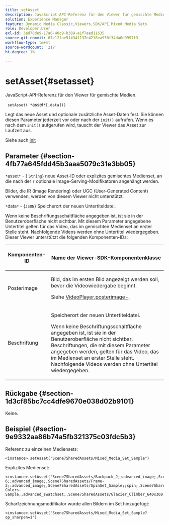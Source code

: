 ```yaml
---
title: setAsset
description: JavaScript-API-Referenz für den Viewer für gemischte Medien.
solution: Experience Manager
feature: Dynamic Media Classic,Viewers,SDK/API,Mixed Media Sets
role: Developer,User
exl-id: 3ad78de9-17a6-40c9-b389-a1f7eed11635
source-git-commit: 67e12fae514341137e4218ea950f34da0d9997f3
workflow-type: tm+mt
source-wordcount: '217'
ht-degree: 1%

---
```


# setAsset{#setasset}

JavaScript-API-Referenz für den Viewer für gemischte Medien.

` setAsset( *`asset`*[,data]))`

Legt das neue Asset und optionale zusätzliche Asset-Daten fest. Sie können diesen Parameter jederzeit vor oder nach der `init()` aufrufen. Wenn es nach dem `init()` aufgerufen wird, tauscht der Viewer das Asset zur Laufzeit aus.

Siehe auch [init](../../../c-html5-s7-aem-asset-viewers/c-html5-mixedmedia-viewer-about/c-html5-mixedmedia-viewer-javascriptapiref/r-html5-mixedmedia-javascriptapiref-init.md#reference-bb4428c155e541b79797f96e17c068ae)

## Parameter {#section-4fb77a645fdd45b3aaa5079c31e3bb05}

`*`asset`*` - { `String`} neue Asset-ID oder explizites gemischtes Medienset, an die nach der `?` optionale Image-Serving-Modifikatoren angehängt werden.

Bilder, die IR (Image Rendering) oder UGC (User-Generated Content) verwenden, werden von diesem Viewer nicht unterstützt.

`*`data`*` - {`JSON`} Speicherort der neuen Untertiteldatei.

Wenn keine Beschriftungsschaltfläche angegeben ist, ist sie in der Benutzeroberfläche nicht sichtbar. Mit diesem Parameter angegebene Untertitel gelten für das Video, das im gemischten Medienset an erster Stelle steht. Nachfolgende Videos werden ohne Untertitel wiedergegeben. Dieser Viewer unterstützt die folgenden Komponenten-IDs:

<table id="table_7B5DD9303EF44ADD847B13FFEAD135D9"> 
 <thead> 
  <tr> 
   <th colname="col1" class="entry"> <p>Komponenten-ID </p> </th> 
   <th colname="col2" class="entry"> <p>Name der Viewer-SDK-Komponentenklasse </p> </th> 
  </tr> 
 </thead>
 <tbody> 
  <tr> 
   <td colname="col1"> <p> <span class="codeph"> Posterimage </span> </p> </td> 
   <td colname="col2"> <p>Bild, das im ersten Bild angezeigt werden soll, bevor die Videowiedergabe beginnt. </p> <p>Siehe <a href="../../../c-html5-s7-aem-asset-viewers/c-html5-mixedmedia-viewer-about/r-html5-mixedmedia-viewer-config-attrib/r-html5-mixedmedia-viewer-config-attrib-videoplayer-posterimage.md#reference-f424ad0f278b4d14b86ea55e3a73c52b" format="dita" scope="local"> VideoPlayer.posterimage-</a>. </p> </td> 
  </tr> 
  <tr> 
   <td colname="col1"> <p> <span class="codeph"> Beschriftung </span> </p> </td> 
   <td colname="col2"> <p> Speicherort der neuen Untertiteldatei. </p> <p>Wenn keine Beschriftungsschaltfläche angegeben ist, ist sie in der Benutzeroberfläche nicht sichtbar. Beschriftungen, die mit diesem Parameter angegeben werden, gelten für das Video, das im Medienset an erster Stelle steht. Nachfolgende Videos werden ohne Untertitel wiedergegeben. </p> </td> 
  </tr> 
 </tbody> 
</table>

## Rückgabe {#section-1d3cf85bc7cc4dfe9670e038d02b9101}

Keine.

## Beispiel {#section-9e9332aa86b74a5fb321375c03fdc5b3}

Referenz zu einzelnen Mediensets:

```
<instance>.setAsset("Scene7SharedAssets/Mixed_Media_Set_Sample")
```

Explizites Medienset:

```
<instance>.setAsset("Scene7SharedAssets/Backpack_J;;advanced_image;,Scene7SharedAssets/Frame-6;;advanced_image;,Scene7SharedAssets/Frame-2;;advanced_image;,Scene7SharedAssets/SpinSet_Sample;;spin;,Scene7SharedAssets/ImageSet-Colors-Sample;;advanced_swatchset;,Scene7SharedAssets/Glacier_Climber_640x360;Scene7SharedAssets/Glacier_Climber_640x360;video;")
```

Scharfzeichnungsmodifikator wurde allen Bildern im Set hinzugefügt:

```
<instance>.setAsset("Scene7SharedAssets/Mixed_Media_Set_Sample?op_sharpen=1")
```
